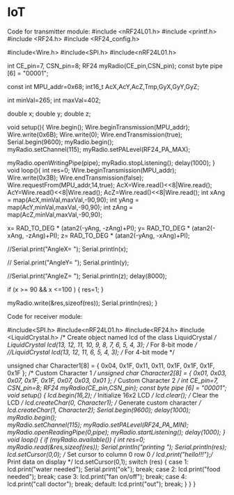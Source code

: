 # IoT
Code for transmitter module:
#include <nRF24L01.h>
#include <printf.h>
#include <RF24.h>
#include <RF24_config.h>

#include<Wire.h>
#include<SPI.h>
#include<nRF24L01.h>

int CE_pin=7, CSN_pin=8;
RF24 myRadio(CE_pin,CSN_pin);
const byte pipe [6] = "00001";

const int MPU_addr=0x68; int16_t AcX,AcY,AcZ,Tmp,GyX,GyY,GyZ;

int minVal=265; int maxVal=402;

double x; double y; double z;

void setup(){ 
  Wire.begin(); 
  Wire.beginTransmission(MPU_addr); 
  Wire.write(0x6B); Wire.write(0); 
  Wire.endTransmission(true); 
  Serial.begin(9600);
  myRadio.begin();  
  myRadio.setChannel(115); 
  myRadio.setPALevel(RF24_PA_MAX);
   
  myRadio.openWritingPipe(pipe);
  myRadio.stopListening();
  delay(1000);
  } 
void loop(){ 
  int res=0;
  Wire.beginTransmission(MPU_addr); 
  Wire.write(0x3B); 
  Wire.endTransmission(false); 
  Wire.requestFrom(MPU_addr,14,true); 
  AcX=Wire.read()<<8|Wire.read(); 
  AcY=Wire.read()<<8|Wire.read(); 
  AcZ=Wire.read()<<8|Wire.read(); 
  int xAng = map(AcX,minVal,maxVal,-90,90); 
  int yAng = map(AcY,minVal,maxVal,-90,90); 
  int zAng = map(AcZ,minVal,maxVal,-90,90);

  x= RAD_TO_DEG * (atan2(-yAng, -zAng)+PI);
  y= RAD_TO_DEG * (atan2(-xAng, -zAng)+PI);
  z= RAD_TO_DEG * (atan2(-yAng, -xAng)+PI);

  //Serial.print("AngleX= "); Serial.println(x);

 // Serial.print("AngleY= "); Serial.println(y);

  //Serial.print("AngleZ= "); Serial.println(z);
  delay(8000); 

  if (x >= 90 && x <=100 )
  {
   res=1;
  }
  
  myRadio.write(&res,sizeof(res));
  Serial.println(res);
}
  
Code for receiver module:

#include<SPI.h>
#include<nRF24L01.h>
#include<RF24.h>
#include <LiquidCrystal.h>
/* Create object named lcd of the class LiquidCrystal */
LiquidCrystal lcd(13, 12, 11, 10, 9, 8, 7, 6, 5, 4, 3);  /* For 8-bit mode */
//LiquidCrystal lcd(13, 12, 11, 6, 5, 4, 3);  /* For 4-bit mode */

unsigned char Character1[8] = { 0x04, 0x1F, 0x11, 0x11, 0x1F, 0x1F, 0x1F, 0x1F }; /* Custom Character 1 */
unsigned char Character2[8] = { 0x01, 0x03, 0x07, 0x1F, 0x1F, 0x07, 0x03, 0x01 }; /* Custom Character 2 */
int CE_pin=7, CSN_pin=8;
RF24 myRadio(CE_pin,CSN_pin);
const byte pipe [6] = "00001";
void setup()
{
  lcd.begin(16,2);  /* Initialize 16x2 LCD */
  lcd.clear();  /* Clear the LCD */
  lcd.createChar(0, Character1);  /* Generate custom character */
  lcd.createChar(1, Character2);
  Serial.begin(9600);
  delay(1000);
  myRadio.begin();  
  myRadio.setChannel(115); 
  myRadio.setPALevel(RF24_PA_MIN);
  myRadio.openReadingPipe(0,pipe);
  myRadio.startListening();
  delay(1000);
}
void loop()
{
  if (myRadio.available())
  {   int res=0;
    myRadio.read(&res,sizeof(res));
    Serial.println("printing ");
    Serial.println(res);
  lcd.setCursor(0,0); /* Set cursor to column 0 row 0 */
  lcd.print("hello!!!");/* Print data on display */
  lcd.setCursor(0,1);
 switch (res)
 {
  case 1:
  lcd.print("water needed");
  Serial.print("ok");
  break;
  case 2:
  lcd.print("food needed");
  break;
  case 3:
  lcd.print("fan on/off");
  break;
  case 4:
  lcd.print("call doctor");
  break;
  default:
  lcd.print("out");
  break;
 }
}
}
